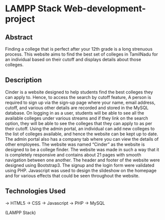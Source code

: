 # LAMPP Stack Web-development-project

## Abstract
Finding a college that is perfect after your 12th grade is a long strenuous process. This website aims to find the best set of colleges in TamilNadu for an individual based on their cutoff and displays details about those colleges.

## Description 
Cinder is a website designed to help students find the best colleges they can apply to. Hence, to access the search by cutoff feature, A person is required to sign up via the sign-up page where your name, email address, cutoff, and various other details are recorded and stored in the MySQL database. On logging in as a user, students will be able to see all the available colleges under various streams and if they link on the search option, they will be able to see the colleges that they can apply to as per their cutoff.
Using the admin portal, an individual can add new colleges to the list of colleges available, and hence the website can be kept up to date. The admin portal also has a company tab where you can view the details of other employees. 
The website was named “Cinder” as the website is designed to be a college finder. The website was made in such a way that it is completely responsive and contains about 21 pages with smooth navigation between one another. The header and footer of the website were designed using Bootstrap3. The signup and the login form were validated using PHP. Javascript was used to design the slideshow on the homepage and for various effects that could be seen throughout the website.

## Technologies Used  
-> HTML5
-> CSS
-> Javascript
-> PHP
-> MySQL

(LAMPP Stack)

